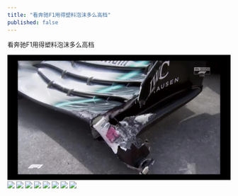 ```yaml
---
title: "看奔驰F1用得塑料泡沫多么高档"
published: false
---
```

看奔驰F1用得塑料泡沫多么高档

![](./1.jpg)
![](./2.jpg)
![](./3.jpg)
![](./4.jpg)
![](./5.jpg)
![](./6.jpg)
![](./7.jpg)
![](./8.jpg)
![](./9.jpg)
